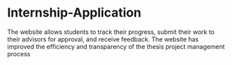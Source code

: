 # Internship-Application
 
The website allows students to track their progress, submit their work to their
advisors for approval, and receive feedback. The website has improved the efficiency and transparency of the thesis project
management process
